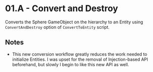 # 01.A - Convert and Destroy #
Converts the Sphere GameObject on the hierarchy to an Entity using `ConvertAndDestroy` option of `ConvertToEntity` script.


## Notes ##

- This new conversion workflow greatly reduces the work needed to initialize Entities. I was upset for the removal of Injection-based API beforehand, but slowly I begin to like this new API as well.
